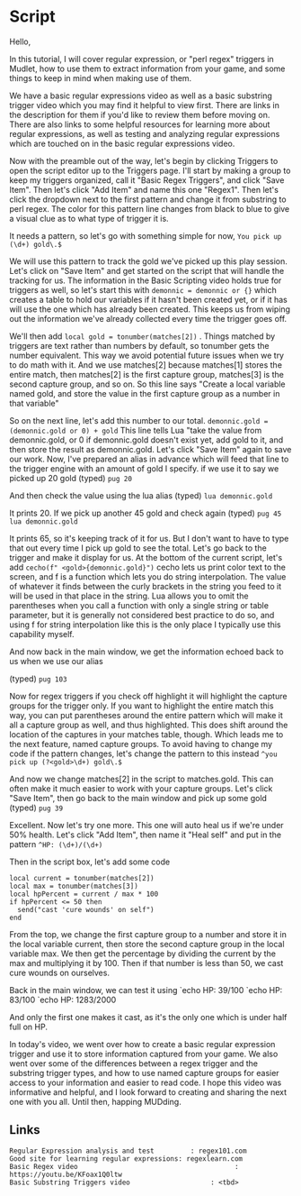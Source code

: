 # Script

Hello,

In this tutorial, I will cover regular expression, or "perl regex" triggers in Mudlet, how to use them to extract information from your game, and some things to keep in mind when making use of them.

We have a basic regular expressions video as well as a basic substring trigger video which you may find it helpful to view first. There are links in the description for them if you'd like to review them before moving on. There are also links to some helpful resources for learning more about regular expressions, as well as testing and analyzing regular expressions which are touched on in the basic regular expressions video.

Now with the preamble out of the way, let's begin by clicking Triggers to open the script editor up to the Triggers page. I'll start by making a group to keep my triggers organized, call it "Basic Regex Triggers", and click "Save Item". Then let's click "Add Item" and name this one "Regex1". Then let's click the dropdown next to the first pattern and change it from substring to perl regex. The color for this pattern line changes from black to blue to give a visual clue as to what type of trigger it is.

It needs a pattern, so let's go with something simple for now, `You pick up (\d+) gold\.$`

We will use this pattern to track the gold we've picked up this play session. Let's click on "Save Item" and get started on the script that will handle the tracking for us. The information in the Basic Scripting video holds true for triggers as well, so let's start this with `demonnic = demonnic or {}` which creates a table to hold our variables if it hasn't been created yet, or if it has will use the one which has already been created. This keeps us from wiping out the information we've already collected every time the trigger goes off.

We'll then add `local gold = tonumber(matches[2])` . Things matched by triggers are text rather than numbers by default, so tonumber gets the number equivalent. This way we avoid potential future issues when we try to do math with it. And we use matches[2] because matches[1] stores the entire match, then matches[2] is the first capture group, matches[3] is the second capture group, and so on. So this line says "Create a local variable named gold, and store the value in the first capture group as a number in that variable"

So on the next line, let's add this number to our total. `demonnic.gold = (demonnic.gold or 0) + gold` This line tells Lua "take the value from demonnic.gold, or 0 if demonnic.gold doesn't exist yet, add gold to it, and then store the result as demonnic.gold. Let's click "Save Item" again to save our work. Now, I've prepared an alias in advance which will feed that line to the trigger engine with an amount of gold I specify. if we use it to say we picked up 20 gold
(typed)
`pug 20`

And then check the value using the lua alias
(typed)
`lua demonnic.gold`

It prints 20. If we pick up another 45 gold and check again
(typed)
`pug 45`
`lua demonnic.gold`

It prints 65, so it's keeping track of it for us. But I don't want to have to type that out every time I pick up gold to see the total. Let's go back to the trigger and make it display for us. At the bottom of the current script, let's add `cecho(f" <gold>{demonnic.gold}")` cecho lets us print color text to the screen, and f is a function which lets you do string interpolation. The value of whatever it finds between the curly brackets in the string you feed to it will be used in that place in the string. Lua allows you to omit the parentheses when you call a function with only a single string or table parameter, but it is generally not considered best practice to do so, and using f for string interpolation like this is the only place I typically use this capability myself.

And now back in the main window, we get the information echoed back to us when we use our alias

(typed)
`pug 103`

Now for regex triggers if you check off highlight it will highlight the capture groups for the trigger only. If you want to highlight the entire match this way, you can put parentheses around the entire pattern  which will make it all a capture group as well, and thus highlighted. This does shift around the location of the captures in your matches table, though. Which leads me to the next feature, named capture groups. To avoid having to change my code if the pattern changes, let's change the pattern to this instead
`^you pick up (?<gold>\d+) gold\.$`

And now we change matches[2] in the script to matches.gold. This can often make it much easier to work with your capture groups. Let's click "Save Item", then go back to the main window and pick up some gold
(typed)
`pug 39`

Excellent. Now let's try one more. This one will auto heal us if we're under 50% health. Let's click "Add Item", then name it "Heal self" and put in the pattern `^HP: (\d+)/(\d+)` 

Then in the script box, let's add some code
```
local current = tonumber(matches[2])
local max = tonumber(matches[3])
local hpPercent = current / max * 100
if hpPercent <= 50 then
  send("cast 'cure wounds' on self")
end
```

From the top, we change the first capture group to a number and store it in the local variable current, then store the second capture group in the local variable max. We then get the percentage by dividing the current by the max and multiplying it by 100. Then if that number is less than 50, we cast cure wounds on ourselves. 

Back in the main window, we can test it using
\`echo HP: 39/100
\`echo HP: 83/100
\`echo HP: 1283/2000

And only the first one makes it cast, as it's the only one which is under half full on HP.

In today's video, we went over how to create a basic regular expression trigger and use it to store information captured from your game. We also went over some of the differences between a regex trigger and the substring trigger types, and how to use named capture groups for easier access to your information and easier to read code. I hope this video was informative and helpful, and I look forward to creating and sharing the next one with you all. Until then, happing MUDding.


## Links
```
Regular Expression analysis and test         : regex101.com
Good site for learning regular expressions: regexlearn.com
Basic Regex video                                       : https://youtu.be/KFoax1Q0ltw
Basic Substring Triggers video                    : <tbd>
```